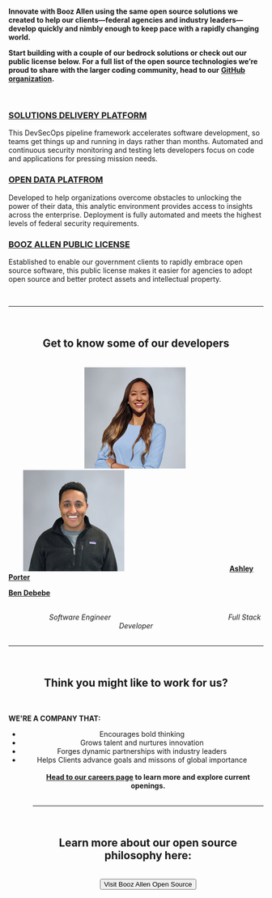 <br>

**Innovate with Booz Allen using the same open source solutions we created to help our clients—federal agencies and industry leaders—develop quickly and nimbly enough to keep pace with a rapidly changing world.**

**Start building with a couple of our bedrock solutions or check out our public license below. For a full list of the open source technologies we’re proud to share with the larger coding community, head to our** <b> <a href="https://github.com/boozallen" target="_blank">GitHub organization</a>.</b>

<br>

<div>
<h3> <a href="https://github.com/boozallen/sdp-pipeline-framework" target="_blank">SOLUTIONS DELIVERY PLATFORM</a> </h3>
</div>
  
This DevSecOps pipeline framework accelerates software development, so teams get things up and running in days rather than months. Automated and continuous security monitoring and testing lets developers focus on code and applications for pressing mission needs.

<div>
<h3> <a href="https://github.com/boozallen/opendataplatform" target="_blank">OPEN DATA PLATFROM</a> </h3>
</div>

Developed to help organizations overcome obstacles to unlocking the power of their data, this analytic environment provides access to insights across the enterprise. Deployment is fully automated and meets the highest levels of federal security requirements.

<div>
<h3> <a href="http://boozallen.github.io/licenses/bapl" target="_blank">BOOZ ALLEN PUBLIC LICENSE</a> </h3>
</div>

Established to enable our government clients to rapidly embrace open source software, this public license makes it easier for agencies to adopt open source and better protect assets and intellectual property.

<br>

<html>
  <body>
     <hr size="30">
  </body>
</html>
     
<br>     

<html>
  <div style="text-align: center;"> <b> <h2> Get to know some of our developers </h2> </b>
  </div>
</html>

<br>

<html>
  <img src="Ashley-Porter-200x200.jpg" hspace="150">
  <img style="padding-left: 25px;">
 </html>

 <html>
  <img src="Ben-Debebe-200x200.jpg">
  <img style="padding-left: 200px;">
 </html>

<html>
<b> <a href="https://www.boozallen.com/e/insight/people-profiles/spotlight-on-ashley-porter-software-engineer.html" target="_blank">Ashley Porter</a> </b>
  <text style="padding-left: 275px;">

<b> <a href="https://www.boozallen.com/e/insight/people-profiles/ben-debebe-transforms-data-with-ai.html" target="_blank">Ben Debebe</a> </b> 

<br/>

<div>
<html>
  <center>
    <text style="padding-left: 75px;">
    <i> Software Engineer </i>
    <text style="padding-left: 228px;">
    <i> Full Stack Developer </i>


<br>
<br>

<html>
  <body>
     <hr size="30">
  </body>
</html>

<br>

<html>
  <div style="text-align: center;"> <b> <h2> Think you might like to work for us? </h2> </b>
  </div>
</html>

<br>

<p align="left">
<b>WE'RE A COMPANY THAT:</b>

<ul>
  <p align="left">
<li>Encourages bold thinking
<li>Grows talent and nurtures innovation
<li>Forges dynamic partnerships with industry leaders
<li>Helps Clients advance goals and missons of global importance
<ul> 

<br>

<html>
  <div style="text-align: center;"> <b> <a href="https://careers.boozallen.com/teams/digital" target="_blank">Head to our careers page</a> to learn more and explore current openings. </b>

<br>
<br>

<html>
  <body>
     <hr size="30">
  </body>
</html>

<br>

<html>
  <div style="text-align: center;"> <b> <h2> Learn more about our open source philosophy here: </h2> </b>
  </div>
</html>

<br>

<html>
  <button onclick="window.location.href = 'https://www.boozallen.com/expertise/digital-solutions/open-source.html';" target="_blank">Visit Booz Allen Open Source</button>
</html>

<br>
<br>

